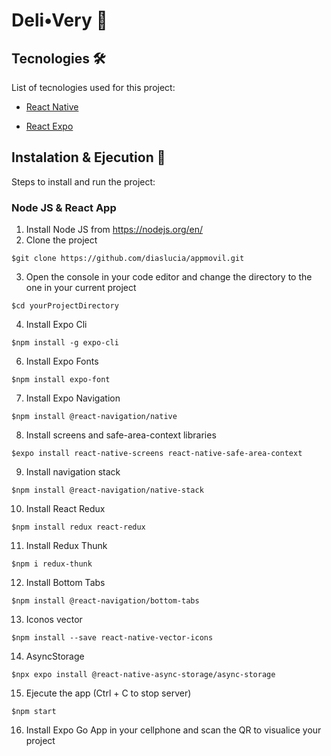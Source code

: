 # Deli•Very 🍴

## Tecnologies 🛠️

List of tecnologies used for this project:

- [React Native](https://reactnative.dev/)

- [React Expo](https://expo.dev/)

## Instalation & Ejecution 🚀

Steps to install and run the project:

### Node JS & React App

1. Install Node JS from https://nodejs.org/en/
2. Clone the project
```
$git clone https://github.com/diaslucia/appmovil.git
```
3. Open the console in your code editor and change the directory to the one in your current project
```
$cd yourProjectDirectory
```
4. Install Expo Cli
```
$npm install -g expo-cli
```
6. Install Expo Fonts
```
$npm install expo-font
```
7. Install Expo Navigation
```
$npm install @react-navigation/native
```
8. Install screens and safe-area-context libraries
```
$expo install react-native-screens react-native-safe-area-context
```
9. Install navigation stack
```
$npm install @react-navigation/native-stack
```
10. Install React Redux
```
$npm install redux react-redux
```
11. Install Redux Thunk
```
$npm i redux-thunk
```
12. Install Bottom Tabs
```
$npm install @react-navigation/bottom-tabs
```
13. Iconos vector
```
$npm install --save react-native-vector-icons
```
14. AsyncStorage
```
$npx expo install @react-native-async-storage/async-storage
```
15. Ejecute the app (Ctrl + C to stop server)
```
$npm start
```
16. Install Expo Go App in your cellphone and scan the QR to visualice your project






